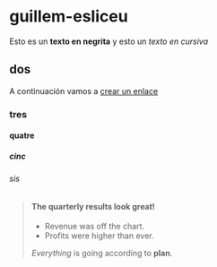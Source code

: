 # guillem-esliceu
Esto es un **texto en negrita** y esto un *texto en cursiva*
## dos
A continuación vamos a [crear un enlace](https://tutorialmarkdown.com)
### tres
#### quatre
##### cinc
###### sis

> #### The quarterly results look great!
>
> - Revenue was off the chart.
> - Profits were higher than ever.
>
>  *Everything* is going according to **plan**.

